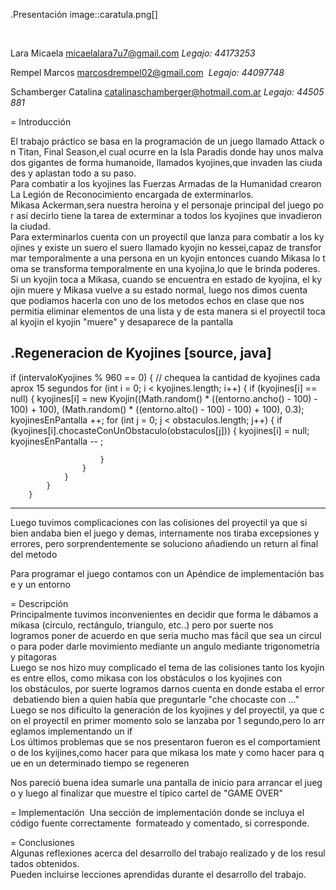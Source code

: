 .Presentación
image::caratula.png[]

 

Lara Micaela <micaelalara7u7@gmail.com> *Legajo: 44173253*

Rempel Marcos <marcosdrempel02@gmail.com>  *Legajo: 44097748*

Schamberger Catalina <catalinaschamberger@hotmail.com.ar> *Legajo: 44505881*

= Introducción 

El trabajo práctico se basa en la programación de un juego llamado Attack on Titan, Final Season,el cual ocurre en la Isla Paradis donde hay unos malvados gigantes de forma humanoide, llamados kyojines,que invaden las ciudades y aplastan todo a su paso.
Para combatir a los kyojines las Fuerzas Armadas de la Humanidad crearon La Legión de Reconocimiento encargada de exterminarlos.
Mikasa Ackerman,sera nuestra heroína y el personaje principal del juego por así decirlo tiene la tarea de exterminar a todos los kyojines que invadieron la ciudad.
Para exterminarlos cuenta con un proyectil que lanza para combatir a los kyojines y existe un suero el suero llamado kyojin no kessei,capaz de transformar temporalmente a una persona en un kyojin entonces cuando Mikasa lo toma se transforma temporalmente en una kyojina,lo que le brinda poderes. Si un kyojin toca a Mikasa, cuando se encuentra en estado de kyojina, el kyojin muere y Mikasa vuelve a su estado normal, luego nos dimos cuenta que podiamos hacerla con uno de los metodos
echos en clase que nos permitia eliminar elementos de una lista y de esta manera si el proyectil toca al kyojin el kyojin "muere" y desaparece de la pantalla 

.Regeneracion de Kyojines
[source, java]
------
if (intervaloKyojines % 960 == 0) { // chequea la cantidad de kyojines cada aprox 15 segundos
	for (int i = 0; i < kyojines.length; i++) {
		if (kyojines[i] == null) {
		kyojines[i] = new Kyojin((Math.random() * ((entorno.ancho() - 100) - 100) + 100),
			(Math.random() * ((entorno.alto() - 100) - 100) + 100), 0.3);
		kyojinesEnPantalla ++;
			for (int j = 0; j < obstaculos.length; j++) {
					if (kyojines[i].chocasteConUnObstaculo(obstaculos[j])) {
					kyojines[i] = null;
					kyojinesEnPantalla -- ;
							
						}
					}
				}
			}
		}
------

Luego tuvimos complicaciones con las colisiones del proyectil ya que si bien andaba bien el juego y demas, internamente nos tiraba excepsiones y errores, pero sorprendentemente se soluciono añadiendo un return al final del metodo

Para programar el juego contamos con un Apéndice de implementación base y un entorno

= Descripción 
Principalmente tuvimos inconvenientes en decidir que forma le dábamos a mikasa (circulo, rectángulo, triangulo, etc..) pero por suerte nos
logramos poner de acuerdo en que seria mucho mas fácil que sea un circulo para poder darle movimiento mediante un angulo mediante trigonometría 
y pitagoras 
Luego se nos hizo muy complicado el tema de las colisiones tanto los kyojines entre ellos, como mikasa con los obstáculos o los kyojines con
los obstáculos, por suerte logramos darnos cuenta en donde estaba el error debatiendo bien a quien había que preguntarle "che chocaste
con ..." 
Luego se nos dificulto la generación de los kyojines y del proyectil, ya que con el proyectil en primer momento solo se lanzaba por 1 segundo,pero lo arreglamos implementando un if  
Los últimos problemas que se nos presentaron fueron es el comportamiento de los kyijines,como hacer para que mikasa los mate y como hacer para que en un determinado tiempo se regeneren 

Nos pareció buena idea sumarle una pantalla de inicio para arrancar el juego y luego al finalizar que muestre el típico cartel de "GAME OVER"

= Implementación 
Una sección de implementación donde se incluya el código fuente correctamente 
formateado y comentado, si corresponde.

= Conclusiones 
Algunas reflexiones acerca del desarrollo del trabajo realizado y de los resultados obtenidos.
Pueden incluirse lecciones aprendidas durante el desarrollo del trabajo.


